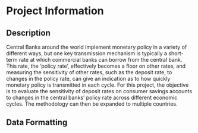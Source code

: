 # Project Information

## Description
Central Banks around the world implement monetary policy in a variety of different ways, but one key transmission mechanism is typically a short-term rate at which commercial banks can borrow from the central bank. This rate, the ‘policy rate’, effectively becomes a floor on other rates, and measuring the sensitivity of other rates, such as the deposit rate, to changes in the policy rate, can give an indication as to how quickly monetary policy is transmitted in each cycle. For this project, the objective is to evaluate the sensitivity of deposit rates on consumer savings accounts to changes in the central banks’ policy rate across different economic cycles. The methodology can then be expanded to multiple countries.

## Data Formatting


